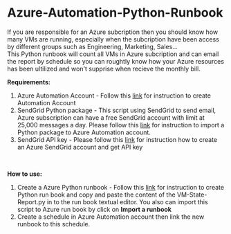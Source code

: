 # Azure-Automation-Python-Runbook
If you are responsible for an Azure subcription then you should know how many VMs are running, especially when the subcription have been access by different groups such as Engineering, Marketing, Sales... <br>
This Python runbook will count all VMs in Azure subcription and can email the report by schedule so you can roughtly know how your Azure resources has been ultilized and won't supprise when recieve the monthly bill. 
<br>

**Requirements:**
1. Azure Automation Account - Follow this [link](https://docs.microsoft.com/en-us/azure/automation/automation-create-standalone-account) for instruction to create Automation Account
1. SendGrid Python package - This script using SendGrid to send email, Azure subscription can have a free SendGrid account with limit at 25,000 messages a day. Please follow this [link](https://docs.microsoft.com/en-us/azure/automation/python-packages) for instruction to import a Python package to Azure Automation account.
1. SendGrid API key - Please follow this [link](https://docs.microsoft.com/en-us/azure/sendgrid-dotnet-how-to-send-email#next-steps) for instruction how to create an Azure SendGrid account and get API key
<br>

**How to use:**
1. Create a Azure Python runbook - Follow this [link](https://docs.microsoft.com/en-us/azure/automation/learn/automation-tutorial-runbook-textual-python2) for instruction to create Python run book and copy and paste the content of the VM-State-Report.py in to the run book textual editor. You also can import this script to Azure run book by click on **Import a runbook**
2. Create a schedule in Azure Automation account then link the new runbook to this schedule.   
